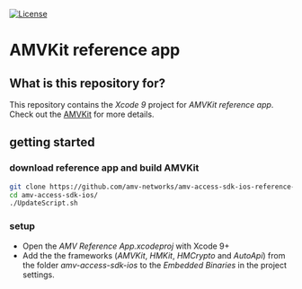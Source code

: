 [![License](https://img.shields.io/github/license/amvnetworks/amv-access-sdk-ios-reference-app.svg?maxAge=2592000)](https://github.com/amvnetworks/amv-access-sdk-ios-reference-app/blob/master/LICENSE)

# AMVKit reference app #

## What is this repository for? ##

This repository contains the *Xcode 9* project for *AMVKit reference app*.  
Check out the [AMVKit](https://github.com/amv-networks/amv-access-sdk-ios.git) for more details.

## getting started
### download reference app and build AMVKit
```bash
git clone https://github.com/amv-networks/amv-access-sdk-ios-reference-app.git
cd amv-access-sdk-ios/
./UpdateScript.sh 
```
### setup
* Open the *AMV Reference App.xcodeproj* with Xcode 9+
* Add the the frameworks (*AMVKit*, *HMKit*, *HMCrypto* and *AutoApi*) from the folder *amv-access-sdk-ios* to the *Embedded Binaries* in the project settings.


